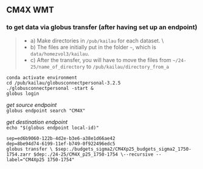 ## CM4X WMT

### to get data via globus transfer (after having set up an endpoint)
> - a) Make directories in `/pub/kailau` for each dataset. \
> - b) The files are initially put in the folder `~`, which is `data/homezvol3/kailau`.
> - c) After the transfer, you will have to move the files from `~/24-25/name_of_directory` to `/pub/kailau/directory_from_a`

```
conda activate environment 
cd /pub/kailau/globusconnectpersonal-3.2.5 
./globusconnectpersonal -start & 
globus login 
```

*get source endpoint* \
`globus endpoint search "CM4X"` 

*get destination endpoint*\
`echo "$(globus endpoint local-id)"`

```
sep=ed6b9060-122b-4d2e-b3e6-a38e1d66ae42
dep=8be94d74-6199-11ef-b749-0f922496edc5
globus transfer \ $sep:./budgets_sigma2/CM4Xp25_budgets_sigma2_1750-1754.zarr $dep:./24-25/CM4X_p25_1750-1754 \--recursive --label="CM4Xp25 1750-1754"
```



